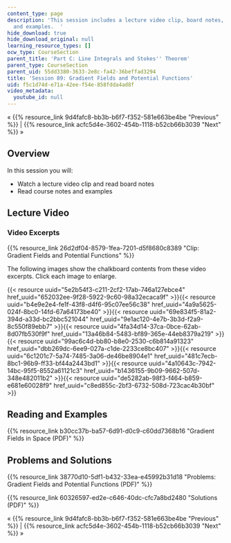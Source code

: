 ```yaml
---
content_type: page
description: 'This session includes a lecture video clip, board notes, course notes,
  and examples.  '
hide_download: true
hide_download_original: null
learning_resource_types: []
ocw_type: CourseSection
parent_title: 'Part C: Line Integrals and Stokes'' Theorem'
parent_type: CourseSection
parent_uid: 55dd3380-3633-2e8c-fa42-36beffad3294
title: 'Session 89: Gradient Fields and Potential Functions'
uid: f5c1d74d-e71a-42ee-f54e-858fdda4ad8f
video_metadata:
  youtube_id: null
---
```


« {{% resource_link 9d4fafc8-bb3b-b6f7-f352-581e663be4be "Previous" %}} | {{% resource_link acfc5d4e-3602-454b-1118-b52cb66b3039 "Next" %}} »

Overview
--------

In this session you will:

*   Watch a lecture video clip and read board notes
*   Read course notes and examples

Lecture Video
-------------

### Video Excerpts

{{% resource_link 26d2df04-8579-1fea-7201-d5f8680c8389 "Clip: Gradient Fields and Potential Functions" %}}

The following images show the chalkboard contents from these video excerpts. Click each image to enlarge.

{{< resource uuid="5e2b54f3-c211-2cf2-17ab-746a127ebce4" href_uuid="652032ee-9f28-5922-9c60-98a32ecaca9f" >}}{{< resource uuid="b4e9e2e4-fe1f-43f8-d4f6-95c07ee56c38" href_uuid="4a9a5625-024f-8bc0-14fd-67a64173be40" >}}{{< resource uuid="69e834f5-81a2-394d-a33d-bc2bbc521044" href_uuid="9e1ac120-4e7b-3b3d-f2a9-8c550f89ebb7" >}}{{< resource uuid="4fa34d14-37ca-0bce-62ab-8d07fb530f9f" href_uuid="13a46b84-5483-bf89-365e-44eb8379a219" >}}  
{{< resource uuid="99ac6c4d-bb80-b8e0-2530-c6b814a91323" href_uuid="dbb269dc-6ee9-027a-c1de-2233ce8bc407" >}}{{< resource uuid="6c1201c7-5a74-7485-3a06-de46be8904e1" href_uuid="481c7ecb-8bc1-96b9-ff33-bf44a2443bd1" >}}{{< resource uuid="4a10643c-7942-14bc-95f5-8552a61121c3" href_uuid="b1436155-9b09-9662-507d-348e482011b2" >}}{{< resource uuid="de5282ab-98f3-f464-b859-e681e60028f9" href_uuid="c8ed855c-2bf3-6732-508d-723cac4b30bf" >}}

Reading and Examples
--------------------

{{% resource_link b30cc37b-ba57-6d91-d0c9-c60dd7368b16 "Gradient Fields in Space (PDF)" %}}

Problems and Solutions
----------------------

{{% resource_link 38770d10-5df1-b432-33ea-e45992b31d18 "Problems: Gradient Fields and Potential Functions (PDF)" %}}

{{% resource_link 60326597-ed2e-c646-40dc-cfc7a8bd2480 "Solutions (PDF)" %}}

« {{% resource_link 9d4fafc8-bb3b-b6f7-f352-581e663be4be "Previous" %}} | {{% resource_link acfc5d4e-3602-454b-1118-b52cb66b3039 "Next" %}} »